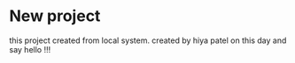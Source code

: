 # New project

this project created from local system.
created by hiya patel on this day and say hello !!!